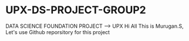 # UPX-DS-PROJECT-GROUP2
DATA SCIENCE FOUNDATION PROJECT --> UPX
Hi All This is Murugan.S,
Let's use Github reporsitory for this project

